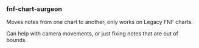 ### fnf-chart-surgeon
Moves notes from one chart to another, only works on Legacy FNF charts.

Can help with camera movements, or just fixing notes that are out of bounds.
